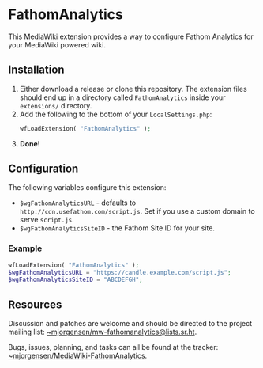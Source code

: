# FathomAnalytics

This MediaWiki extension provides a way to configure Fathom Analytics
for your MediaWiki powered wiki.

## Installation

1. Either download a release or clone this repository. The extension
files
should end up in a directory called `FathomAnalytics` inside your
`extensions/` directory.
1. Add the following to the bottom of your `LocalSettings.php`:
   ```php
   wfLoadExtension( "FathomAnalytics" );
   ```
1. **Done!**

## Configuration

The following variables configure this extension:

* `$wgFathomAnalyticsURL` - defaults to
`http://cdn.usefathom.com/script.js`. Set if you use a custom domain to
serve `script.js`.
* `$wgFathomAnalyticsSiteID` - the Fathom Site ID for your site.

### Example

```php
wfLoadExtension( "FathomAnalytics" );
$wgFathomAnalyticsURL = "https://candle.example.com/script.js";
$wgFathomAnalyticsSiteID = "ABCDEFGH";
```

## Resources

Discussion and patches are welcome and should be directed to the project
mailing list: [~mjorgensen/mw-fathomanalytics@lists.sr.ht][lists].

Bugs, issues, planning, and tasks can all be found at the tracker: 
[~mjorgensen/MediaWiki-FathomAnalytics][todo].

[lists]:https://lists.sr.ht/~mjorgensen/mw-fathomanalytics
[todo]:https://todo.sr.ht/~mjorgensen/MediaWiki-FathomAnalytics
